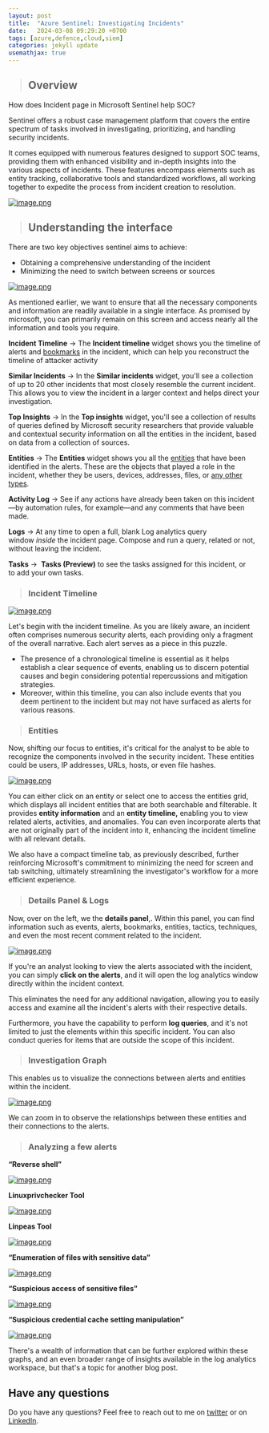 ```yaml
---
layout: post
title:  "Azure Sentinel: Investigating Incidents"
date:   2024-03-08 09:29:20 +0700
tags: [azure,defence,cloud,siem]
categories: jekyll update
usemathjax: true
---
```


> ## Overview

How does Incident page in Microsoft Sentinel help SOC?

Sentinel offers a robust case management platform that covers the entire spectrum of tasks involved in investigating, prioritizing, and handling security incidents. 

It comes equipped with numerous features designed to support SOC teams, providing them with enhanced visibility and in-depth insights into the various aspects of incidents. These features encompass elements such as entity tracking, collaborative tools and standardized workflows, all working together to expedite the process from incident creation to resolution.


[![image.png](https://i.postimg.cc/4xVw9V3Q/image.png)](https://postimg.cc/sMfpFB7M)


> ## Understanding the interface

There are two key objectives sentinel aims to achieve:

- Obtaining a comprehensive understanding of the incident
- Minimizing the need to switch between screens or sources

[![image.png](https://i.postimg.cc/D0P2cJfk/image.png)](https://postimg.cc/V05QfNbD)

As mentioned earlier, we want to ensure that all the necessary components and information are readily available in a single interface. As promised by microsoft, you can primarily remain on this screen and access nearly all the information and tools you require.

**Incident Timeline** → The **Incident timeline** widget shows you the timeline of alerts and [bookmarks](https://learn.microsoft.com/en-us/azure/sentinel/bookmarks) in the incident, which can help you reconstruct the timeline of attacker activity

**Similar Incidents** → In the **Similar incidents** widget, you'll see a collection of up to 20 other incidents that most closely resemble the current incident. This allows you to view the incident in a larger context and helps direct your investigation.

**Top Insights** → In the **Top insights** widget, you'll see a collection of results of queries defined by Microsoft security researchers that provide valuable and contextual security information on all the entities in the incident, based on data from a collection of sources.

**Entities** → The **Entities** widget shows you all the [entities](https://learn.microsoft.com/en-us/azure/sentinel/entities) that have been identified in the alerts. These are the objects that played a role in the incident, whether they be users, devices, addresses, files, or [any other types](https://learn.microsoft.com/en-us/azure/sentinel/entities-reference).

**Activity Log** → See if any actions have already been taken on this incident—by automation rules, for example—and any comments that have been made.

**Logs** → At any time to open a full, blank Log analytics query window *inside* the incident page. Compose and run a query, related or not, without leaving the incident.

**Tasks** →  **Tasks (Preview)** to see the tasks assigned for this incident, or to add your own tasks.

> ### Incident Timeline


[![image.png](https://i.postimg.cc/2jwjjZwg/image.png)](https://postimg.cc/Hjr1BjFt)

Let's begin with the incident timeline. As you are likely aware, an incident often comprises numerous security alerts, each providing only a fragment of the overall narrative. Each alert serves as a piece in this puzzle. 

- The presence of a chronological timeline is essential as it helps establish a clear sequence of events, enabling us to discern potential causes and begin considering potential repercussions and mitigation strategies.
- Moreover, within this timeline, you can also include events that you deem pertinent to the incident but may not have surfaced as alerts for various reasons.

> ### Entities

Now, shifting our focus to entities, it's critical for the analyst to be able to recognize the components involved in the security incident. These entities could be users, IP addresses, URLs, hosts, or even file hashes.

[![image.png](https://i.postimg.cc/wxL3v3pk/image.png)](https://postimg.cc/jCqR3xCW)

You can either click on an entity or select one to access the entities grid, which displays all incident entities that are both searchable and filterable. It provides **entity information** and an **entity timeline,** enabling you to view related alerts, activities, and anomalies. You can even incorporate alerts that are not originally part of the incident into it, enhancing the incident timeline with all relevant details.

We also have a compact timeline tab, as previously described, further reinforcing Microsoft's commitment to minimizing the need for screen and tab switching, ultimately streamlining the investigator's workflow for a more efficient experience.

> ### Details Panel & Logs

Now, over on the left, we the **details panel**,. Within this panel, you can find information such as events, alerts, bookmarks, entities, tactics, techniques, and even the most recent comment related to the incident.

[![image.png](https://i.postimg.cc/rpsKFJVd/image.png)](https://postimg.cc/KKXZ0tgF)

If you're an analyst looking to view the alerts associated with the incident, you can simply **click on the alerts**, and it will open the log analytics window directly within the incident context.

This eliminates the need for any additional navigation, allowing you to easily access and examine all the incident's alerts with their respective details.

Furthermore, you have the capability to perform **log queries**, and it's not limited to just the elements within this specific incident. You can also conduct queries for items that are outside the scope of this incident.

> ### Investigation Graph

 This enables us to visualize the connections between alerts and entities within the incident.

[![image.png](https://i.postimg.cc/1X509FjJ/image.png)](https://postimg.cc/zb6H7y5g)

We can zoom in to observe the relationships between these entities and their connections to the alerts.

> ### **Analyzing a few alerts**

**“Reverse shell”** 

[![image.png](https://i.postimg.cc/qB8WgHZK/image.png)](https://postimg.cc/V5kKHpws)

**Linuxprivchecker Tool**

[![image.png](https://i.postimg.cc/8sQYKt5j/image.png)](https://postimg.cc/Cn7JdCbg)

**Linpeas Tool**

[![image.png](https://i.postimg.cc/0yJQJQgn/image.png)](https://postimg.cc/gxmdCG2L)

**“Enumeration of files with sensitive data”** 

[![image.png](https://i.postimg.cc/tTpLyrtP/image.png)](https://postimg.cc/p9c0JJSX)

**“Suspicious access of sensitive files”** 

[![image.png](https://i.postimg.cc/xdYfZ37J/image.png)](https://postimg.cc/zytYbKq8)

**“Suspicious credential cache setting manipulation”**

[![image.png](https://i.postimg.cc/XNLMYgtk/image.png)](https://postimg.cc/CdRrvbhR)

There's a wealth of information that can be further explored within these graphs, and an even broader range of insights available in the log analytics workspace, but that's a topic for another blog post.

## Have any questions
Do you have any questions? Feel free to reach out to me on [twitter](https://twitter.com/rach1tarora) or on [LinkedIn](https://www.linkedin.com/in/rach1tarora/).